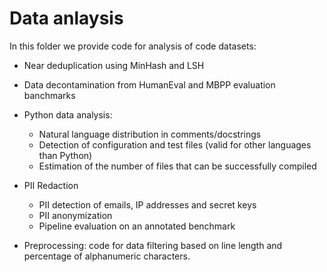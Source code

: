 # Data anlaysis

In this folder we provide code for analysis of code datasets:
* Near deduplication using MinHash and LSH

* Data decontamination from HumanEval and MBPP evaluation banchmarks

* Python data analysis:
    * Natural language distribution in comments/docstrings 
    * Detection of configuration and test files (valid for other languages than Python)
    * Estimation of the number of files that can be successfully compiled

* PII Redaction 
    * PII detection of emails, IP addresses and secret keys
    * PII anonymization
    * Pipeline evaluation on an annotated benchmark

* Preprocessing: code for data filtering based on line length and percentage of alphanumeric characters.
